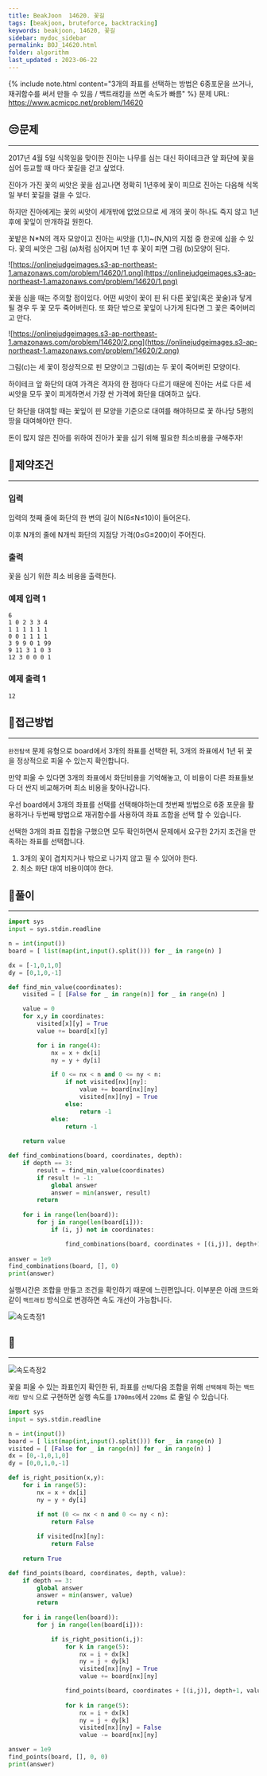 ```yaml
---
title: BeakJoon  14620. 꽃길
tags: [beakjoon, bruteforce, backtracking]
keywords: beakjoon, 14620, 꽃길
sidebar: mydoc_sidebar
permalink: BOJ_14620.html
folder: algorithm
last_updated : 2023-06-22
---
```


 {% include note.html content="3개의 좌표를 선택하는 방법은 6중포문을 쓰거나, 재귀함수를 써서 만들 수 있음 / 백트래킹을 쓰면 속도가 빠름" %}
문제 URL: https://www.acmicpc.net/problem/14620


## 😒문제

---

2017년 4월 5일 식목일을 맞이한 진아는 나무를 심는 대신 하이테크관 앞 화단에 꽃을 심어 등교할 때 마다 꽃길을 걷고 싶었다.

진아가 가진 꽃의 씨앗은 꽃을 심고나면 정확히 1년후에 꽃이 피므로 진아는 다음해 식목일 부터 꽃길을 걸을 수 있다.

하지만 진아에게는 꽃의 씨앗이 세개밖에 없었으므로 세 개의 꽃이 하나도 죽지 않고 1년후에 꽃잎이 만개하길 원한다.

꽃밭은 N*N의 격자 모양이고 진아는 씨앗을 (1,1)~(N,N)의 지점 중 한곳에 심을 수 있다. 꽃의 씨앗은 그림 (a)처럼 심어지며 1년 후 꽃이 피면 그림 (b)모양이 된다.

![https://onlinejudgeimages.s3-ap-northeast-1.amazonaws.com/problem/14620/1.png](https://onlinejudgeimages.s3-ap-northeast-1.amazonaws.com/problem/14620/1.png)

꽃을 심을 때는 주의할 점이있다. 어떤 씨앗이 꽃이 핀 뒤 다른 꽃잎(혹은 꽃술)과 닿게 될 경우 두 꽃 모두 죽어버린다. 또 화단 밖으로 꽃잎이 나가게 된다면 그 꽃은 죽어버리고 만다.

![https://onlinejudgeimages.s3-ap-northeast-1.amazonaws.com/problem/14620/2.png](https://onlinejudgeimages.s3-ap-northeast-1.amazonaws.com/problem/14620/2.png)

그림(c)는 세 꽃이 정상적으로 핀 모양이고 그림(d)는 두 꽃이 죽어버린 모양이다.

하이테크 앞 화단의 대여 가격은 격자의 한 점마다 다르기 때문에 진아는 서로 다른 세 씨앗을 모두 꽃이 피게하면서 가장 싼 가격에 화단을 대여하고 싶다.

단 화단을 대여할 때는 꽃잎이 핀 모양을 기준으로 대여를 해야하므로 꽃 하나당 5평의 땅을 대여해야만 한다.

돈이 많지 않은 진아를 위하여 진아가 꽃을 심기 위해 필요한 최소비용을 구해주자!

## 👀제약조건

---

### 입력

입력의 첫째 줄에 화단의 한 변의 길이 N(6≤N≤10)이 들어온다.

이후 N개의 줄에 N개씩 화단의 지점당 가격(0≤G≤200)이 주어진다.

### 출력

꽃을 심기 위한 최소 비용을 출력한다.

### 예제 입력 1

```
6
1 0 2 3 3 4
1 1 1 1 1 1
0 0 1 1 1 1
3 9 9 0 1 99
9 11 3 1 0 3
12 3 0 0 0 1

```

### 예제 출력 1

```
12
```

## 🤩접근방법

---

`완전탐색` 문제 유형으로 board에서 3개의 좌표를 선택한 뒤, 3개의 좌표에서 1년 뒤 꽃을 정상적으로 피울 수 있는지 확인합니다. 

만약 피울 수 있다면 3개의 좌표에서 화단비용을 기억해놓고, 이 비용이 다른 좌표들보다 더 싼지 비교해가며 최소 비용을 찾아나갑니다.

우선 board에서 3개의 좌표를 선택를 선택해야하는데 첫번째 방법으로 6중 포문을 활용하거나 두번째 방법으로 재귀함수를 사용하여 좌표 조합을 선택 할 수 있습니다.

선택한 3개의 좌표 집합을 구했으면 모두 확인하면서 문제에서 요구한 2가지 조건을 만족하는 좌표를 선택합니다.

1. 3개의 꽃이 겹치지거나 밖으로 나가지 않고 필 수 있어야 한다.
2. 최소 화단 대여 비용이여야 한다.

## 🤔풀이

---

```python
import sys 
input = sys.stdin.readline 

n = int(input())
board = [ list(map(int,input().split())) for _ in range(n) ]

dx = [-1,0,1,0]
dy = [0,1,0,-1]

def find_min_value(coordinates):
    visited = [ [False for _ in range(n)] for _ in range(n) ]

    value = 0
    for x,y in coordinates:
        visited[x][y] = True
        value += board[x][y]

        for i in range(4):
            nx = x + dx[i]
            ny = y + dy[i]        

            if 0 <= nx < n and 0 <= ny < n:
                if not visited[nx][ny]:
                    value += board[nx][ny]
                    visited[nx][ny] = True
                else:
                    return -1
            else:
                return -1
    
    return value

def find_combinations(board, coordinates, depth):
    if depth == 3:
        result = find_min_value(coordinates)
        if result != -1:
            global answer
            answer = min(answer, result)
        return
    
    for i in range(len(board)):
        for j in range(len(board[i])):
            if (i, j) not in coordinates:

                find_combinations(board, coordinates + [(i,j)], depth+1)
        
answer = 1e9
find_combinations(board, [], 0)
print(answer)
```

실행시간은 조합을 만들고 조건을 확인하기 때문에 느린편입니다.
이부분은 아래 코드와 같이 `백트래킹` 방식으로 변경하면 속도 개선이 가능합니다.

![속도측정1](https://github.com/JeonJe/Algorithm/assets/43032391/2238ccac-b132-4b60-98da-d36b8460ab0a)

## 🧐

---

![속도측정2](https://github.com/JeonJe/Algorithm/assets/43032391/999e90b8-03d5-4677-93bd-6b54426f096a)


꽃을 피울 수 있는 좌표인지 확인한 뒤, 좌표를 `선택`/다음 조합을 위해 `선택해제` 하는 `백트래킹 방식` 으로 구현하면 실행 속도를 `1700ms`에서 `220ms` 로 줄일 수 있습니다. 


```python
import sys 
input = sys.stdin.readline 

n = int(input())
board = [ list(map(int,input().split())) for _ in range(n) ]
visited = [ [False for _ in range(n)] for _ in range(n) ]
dx = [0,-1,0,1,0]
dy = [0,0,1,0,-1]

def is_right_position(x,y):
    for i in range(5):
        nx = x + dx[i]
        ny = y + dy[i]

        if not (0 <= nx < n and 0 <= ny < n):
            return False
        
        if visited[nx][ny]:
            return False
        
    return True

def find_points(board, coordinates, depth, value):
    if depth == 3:
        global answer
        answer = min(answer, value)
        return
    
    for i in range(len(board)):
        for j in range(len(board[i])):

            if is_right_position(i,j):
                for k in range(5):
                    nx = i + dx[k]
                    ny = j + dy[k]
                    visited[nx][ny] = True
                    value += board[nx][ny]

                find_points(board, coordinates + [(i,j)], depth+1, value)
                
                for k in range(5):
                    nx = i + dx[k]
                    ny = j + dy[k]
                    visited[nx][ny] = False
                    value -= board[nx][ny]

answer = 1e9
find_points(board, [], 0, 0)
print(answer)
```